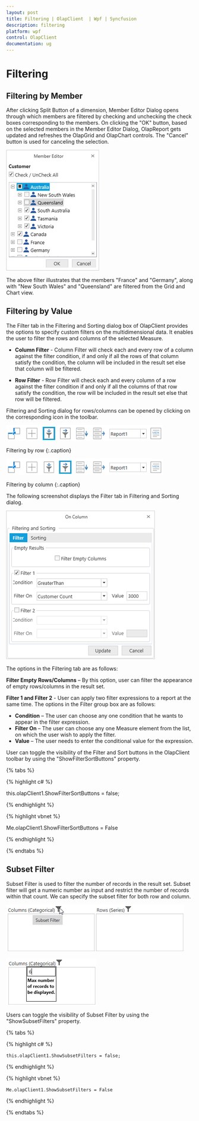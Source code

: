 ```yaml
---
layout: post
title: Filtering | OlapClient  | Wpf | Syncfusion
description: filtering
platform: wpf
control: OlapClient 
documentation: ug
---
```


# Filtering

## Filtering by Member

After clicking Split Button of a dimension, Member Editor Dialog opens through which members are filtered by checking and unchecking the check boxes corresponding to the members. On clicking the "OK" button, based on the selected members in the Member Editor Dialog, OlapReport gets updated and refreshes the OlapGrid and OlapChart controls. The "Cancel" button is used for canceling the selection.

![](Filtering_images/Filtering_img1.png)

The above filter illustrates that the members "France" and "Germany", along with "New South Wales" and "Queensland" are filtered from the Grid and Chart view.

## Filtering by Value

The Filter tab in the Filtering and Sorting dialog box of OlapClient provides the options to specify custom filters on the multidimensional data. It enables the user to filter the rows and columns of the selected Measure.

* **Column Filter** - Column Filter will check each and every row of a column against the filter condition, if and only if all the rows of that column satisfy the condition, the column will be included in the result set else that column will be filtered.

* **Row Filter** - Row Filter will check each and every column of a row against the filter condition if and only if all the columns of that row satisfy the condition, the row will be included in the result set else that row will be filtered.

Filtering and Sorting dialog for rows/columns can be opened by clicking on the corresponding icon in the toolbar.

![](Filtering_images/Filtering_img2.png)

Filtering by row
{:.caption}

![](Filtering_images/Filtering_img3.png)

Filtering by column
{:.caption}

The following screenshot displays the Filter tab in Filtering and Sorting dialog.

![](Filtering_images/Filtering_img4.png)

The options in the Filtering tab are as follows:

**Filter Empty Rows/Columns** – By this option, user can filter the appearance of empty rows/columns in the result set.

**Filter 1 and Filter 2** - User can apply two filter expressions to a report at the same time. The options in the Filter group box are as follows:

* **Condition** – The user can choose any one condition that he wants to appear in the filter expression.
* **Filter On** – The user can choose any one Measure element from the list, on which the user wish to apply the filter.
* **Value** – The user needs to enter the conditional value for the expression.

User can toggle the visibility of the Filter and Sort buttons in the OlapClient toolbar by using the "ShowFilterSortButtons" property. 

{% tabs %} 

{% highlight c# %}  

this.olapClient1.ShowFilterSortButtons = false;

{% endhighlight %} 

{% highlight vbnet %} 

Me.olapClient1.ShowFilterSortButtons = False

{% endhighlight %}
 
{% endtabs %}

## Subset Filter

Subset Filter is used to filter the number of records in the result set. Subset filter will get a numeric number as input and restrict the number of records within that count. We can specify the subset filter for both row and column.

![](Filtering_images/Filtering_img6.png)

![](Filtering_images/Filtering_img5.png)

Users can toggle the visibility of Subset Filter by using the "ShowSubsetFilters" property.

{% tabs %}

{% highlight c# %}  

    this.olapClient1.ShowSubsetFilters = false;

{% endhighlight %} 

{% highlight vbnet %} 

    Me.olapClient1.ShowSubsetFilters = False

{% endhighlight %}

{% endtabs %}
